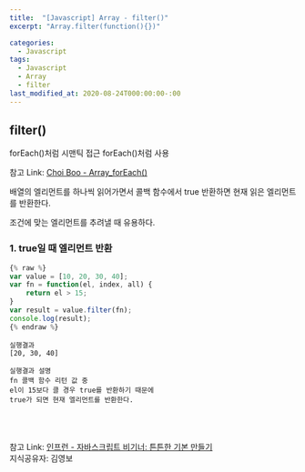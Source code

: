 ```yaml
---
title:  "[Javascript] Array - filter()"
excerpt: "Array.filter(function(){})"

categories:
  - Javascript
tags:
  - Javascript
  - Array
  - filter
last_modified_at: 2020-08-24T000:00:00-:00
---
```



## filter()

forEach()처럼 시맨틱 접근
forEach()처럼 사용

참고 Link: [Choi Boo - Array_forEach()][linkcb]<br />

[linkcb]: https://qnrjs42.github.io/javascript/Array_ForEach/ "Go"

배열의 엘리먼트를 하나씩 읽어가면서
콜백 함수에서 true 반환하면 현재 읽은 엘리먼트를 반환한다.

조건에 맞는 엘리먼트를 추려낼 때 유용하다.

### 1. true일 때 엘리먼트 반환
```javascript
{% raw %}
var value = [10, 20, 30, 40];
var fn = function(el, index, all) {
    return el > 15;
}
var result = value.filter(fn);
console.log(result);
{% endraw %}
```

```
실행결과
[20, 30, 40]
```

```
실행결과 설명
fn 콜백 함수 리턴 값 중
el이 15보다 클 경우 true를 반환하기 때문에
true가 되면 현재 엘리먼트를 반환한다.
```


<br /><br /><br />
참고 Link: [인프런 - 자바스크립트 비기너: 튼튼한 기본 만들기][link]<br />
지식공유자: 김영보

[link]: https://www.inflearn.com/course/%EC%9E%90%EB%B0%94%EC%8A%A4%ED%81%AC%EB%A6%BD%ED%8A%B8-%EB%B9%84%EA%B8%B0%EB%84%88 "Go"